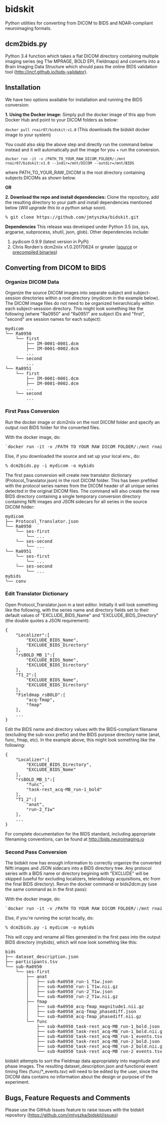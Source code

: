 # bidskit 
Python utilities for converting from DICOM to BIDS and NDAR-compliant neuroimaging formats.

## dcm2bids.py
Python 3.4 function which takes a flat DICOM directory containing multiple imaging series (eg T1w MPRAGE, BOLD EPI, Fieldmaps)
and converts into a Brain Imaging Data Structure which should pass the online BIDS validation tool (http://incf.github.io/bids-validator).

## Installation

We have two options available for installation and running the BIDS conversion:

**1. Using the Docker image:** Simply pull the docker image of this app from Docker Hub and point to your DICOM folders as below:

`docker pull rnair07/bidskit:v1.0` (This downloads the bidskit docker image to your system)

You could also skip the above step and directly run the command below instead and it will automatically pull the image for you + run the conversion.

`docker run -it -v /PATH_TO_YOUR_RAW_DICOM_FOLDER/:/mnt rnair07/bidskit:v1.0 --indir=/mnt/DICOM --outdir=/mnt/BIDS`

where PATH_TO_YOUR_RAW_DICOM is the root directory containing subjects DICOMs as shown below. 

**OR**

**2. Download the repo and install dependencies:** Clone the repository, add the resulting directory to your path and install dependencies mentioned below (_Will upgrade this to a python setup soon_).

<pre>
% git clone https://github.com/jmtyszka/bidskit.git
</pre>

**Dependencies**
This release was developed under Python 3.5 (os, sys, argparse, subprocess, shutil, json, glob). Other dependencies include:
1. pydicom 0.9.9 (latest version in PyPi)
2. Chris Rorden's dcm2niix v1.0.20170624 or greater ([source](https://github.com/rordenlab/dcm2niix) or [precompiled binaries](https://www.nitrc.org/frs/?group_id=889))

## Converting from DICOM to BIDS

### Organize DICOM Data

Organize the source DICOM images into separate subject and subject-session directories within a root directory (mydicom in the example below). The DICOM image files do not need to be organized heirarchically within each subject-sesssion directory. This might look something like the following (where "Ra0950" and "Ra0951" are subject IDs and "first", "second" are session names for each subject):

<pre>
mydicom
└── Ra0950
    └── first
        ├── IM-0001-0001.dcm
        ├── IM-0001-0002.dcm
        ...
    └── second
        ...
└── Ra0951
    └── first
        ├── IM-0001-0001.dcm
        ├── IM-0001-0002.dcm
        ...
    └── second
        ...
</pre>

### First Pass Conversion

Run the docker image or dcm2niix on the root DICOM folder and specify an output root BIDS folder for the converted files.

With the docker image, do:
<pre>
`docker run -it -v /PATH_TO_YOUR_RAW_DICOM_FOLDER/:/mnt rnair07/bidskit:v1.0 --indir=/mnt/DICOM --outdir=/mnt/BIDS`
</pre>

Else, if you downloaded the source and set up your local env., do:
<pre>
% dcm2bids.py -i mydicom -o mybids
</pre>

The first pass conversion will create new translator dictionary (Protocol_Translator.json) in the root DICOM folder. This has been prefilled with the protocol series names from the DICOM header of all unique series detected in the original DICOM files. The command will also create the new BIDS directory containing a single temporary conversion directory containing Nifti images and JSON sidecars for all series in the source DICOM folder:

<pre>
mydicom
├── Protocol_Translator.json
└── Ra0950
    └── ses-first
        └── ...    
    └── ses-second
        └── ...    
└── Ra0951
    └── ses-first
        └── ...    
    └── ses-second
        └── ...    
mybids
└── conv
</pre>

### Edit Translator Dictionary

Open Protocol_Translator.json in a text editor. Initially it will look something like the following, with the series name and directory fields set to their default values of "EXCLUDE_BIDS_Name" and "EXCLUDE_BIDS_Directory" (the double quotes a JSON requirement):

<pre>
{
    "Localizer":[
        "EXCLUDE_BIDS_Name",
        "EXCLUDE_BIDS_Directory"
    ],
    "rsBOLD_MB_1":[
        "EXCLUDE_BIDS_Name",
        "EXCLUDE_BIDS_Directory"
    ],
    "T1_2":[
        "EXCLUDE_BIDS_Name",
        "EXCLUDE_BIDS_Directory"
    ],
    "Fieldmap_rsBOLD":[
        "acq-fmap",
        "fmap"
    ],
    ...
}
</pre>

Edit the BIDS name and directory values with the BIDS-compliant filename (excluding the sub-xxxx prefix) and the BIDS purpose directory name (anat, func, fmap, etc). In the example above, this might look something like the following:

<pre>
{
    "Localizer":[
        "EXCLUDE_BIDS_Directory",
        "EXCLUDE_BIDS_Name"
    ],
    "rsBOLD_MB_1":[
        "func",
        "task-rest_acq-MB_run-1_bold"
    ],
    "T1_2":[
        "anat",
        "run-2_T1w"
    ],
    ...
}
</pre>

For complete documentation for the BIDS standard, including appropriate filenaming conventions, can be found at http://bids.neuroimaging.io

### Second Pass Conversion
The bidskit now has enough information to correctly organize the converted Nifti images and JSON sidecars into a BIDS directory tree. Any protocol series with a BIDS name or directory begining with "EXCLUDE" will be skipped (useful for excluding localizers, teleradiology acquisitions, etc from the final BIDS directory). Rerun the docker command or bids2dcm.py (use the same command as in the first pass):

With the docker image, do:
<pre>
`docker run -it -v /PATH_TO_YOUR_RAW_DICOM_FOLDER/:/mnt rnair07/bidskit:v1.0 --indir=/mnt/DICOM --outdir=/mnt/BIDS`
</pre>

Else, if you're running the script locally, do:
<pre>
% dcm2bids.py -i mydicom -o mybids
</pre>

This will copy and rename all files generated in the first pass into the output BIDS directory (mybids), which will now look something like this:

<pre>
bids
├── dataset_description.json
├── participants.tsv
└── sub-Ra0950
    └── ses-first
        ├── anat
        │   ├── sub-Ra0950_run-1_T1w.json
        │   ├── sub-Ra0950_run-1_T1w.nii.gz
        │   ├── sub-Ra0950_run-2_T1w.json
        │   └── sub-Ra0950_run-2_T1w.nii.gz
        ├── fmap
        │   ├── sub-Ra0950_acq-fmap_magnitude1.nii.gz
        │   ├── sub-Ra0950_acq-fmap_phasediff.json
        │   └── sub-Ra0950_acq-fmap_phasediff.nii.gz
        └── func
            ├── sub-Ra0950_task-rest_acq-MB_run-1_bold.json
            ├── sub-Ra0950_task-rest_acq-MB_run-1_bold.nii.gz
            ├── sub-Ra0950_task-rest_acq-MB_run-1_events.tsv
            ├── sub-Ra0950_task-rest_acq-MB_run-2_bold.json
            ├── sub-Ra0950_task-rest_acq-MB_run-2_bold.nii.gz
            └── sub-Ra0950_task-rest_acq-MB_run-2_events.tsv
</pre>

bidskit attempts to sort the Fieldmap data appropriately into magnitude and phase images. The resulting dataset_description.json and functional event timing files (func/*_events.tsv) will need to be edited by the user, since the DICOM data contains no information about the design or purpose of the experiment.

## Bugs, Feature Requests and Comments

Please use the GitHub Issues feature to raise issues with the bidskit repository (https://github.com/jmtyszka/bidskit/issues)
